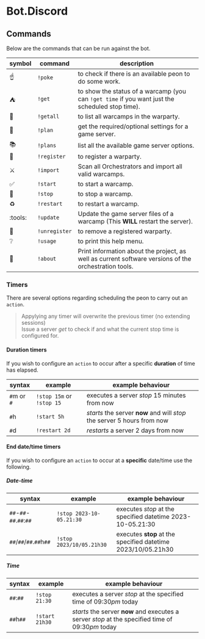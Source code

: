 # Bot.Discord

## Commands

Below are the commands that can be run against the bot.

|symbol|command|description|
|-|-|-|
:point_up: | ``!poke``  |to check if there is an available peon to do some work.
:tent: |  ``!get`` | to show the status of a warcamp (you can `!get time` if you want just the scheduled stop time).
:european_castle:  | ``!getall`` |  to list all warcamps in the warparty.
:scroll:  | ``!plan`` |  get the required/optional settings for a game server.
:books:  | ``!plans`` |  list all the available game server options.
:wrench: | ``!register`` | to register a warparty.
:crossed_swords: |``!import`` | Scan all Orchestrators and import all valid warcamps.
:white_check_mark: |  ``!start`` | to start a warcamp.
:checkered_flag: | ``!stop`` | to stop a warcamp.
:recycle: | ``!restart`` | to restart a warcamp.
:tools: | ``!update`` | Update the game server files of a warcamp (This **WILL** restart the server).
:hammer: | ``!unregister`` | to remove a registered warparty.
:grey_question: | ``!usage`` | to print this help menu.
:speech_balloon: | ``!about`` | Print information about the project, as well as current software versions of the orchestration tools.

### Timers

There are several options regarding scheduling the peon to carry out an `action`.
> Appylying any timer will overwrite the previous timer (no extending sessions)  
Issue a server *get* to check if and what the current stop time is configured for.

#### Duration timers

If you wish to configure an `action` to occur after a specific **duration** of time has elapsed.

| syntax | example | example behaviour |
| - | - | - |
| `#`m or `#` |             `!stop 15m` or `!stop 15`  | executes a server *stop* 15 minutes from now |
| `#`h |                `!start 5h` | *starts* the server **now** and will *stop* the server 5 hours from now |
| `#`d |               `!restart 2d` | *restarts* a server 2 days from now |

#### End date/time timers

If you wish to configure an `action` to occur at a **specific** date/time use the following.

##### Date-time

| syntax | example | example behaviour |
| - | - | - |
| `##`-`##`-`##`.`##`:`##` | `!stop 2023-10-05.21:30` | executes *stop* at the specified datetime 2023-10-05.21:30 |
| `##`/`##`/`##`.`##`h`##` | `!stop 2023/10/05.21h30` | executes **stop** at the specified datetime 2023/10/05.21h30 |

##### Time

| syntax | example | example behaviour |
| - | - | - |
| `##`:`##` |             `!stop 21:30` | executes a server *stop* at the specified time of 09:30*pm* today|
| `##`h`##` |             `!start 21h30` | *starts* the server **now** and executes a server *stop* at the specified time of 09:30*pm* today|
